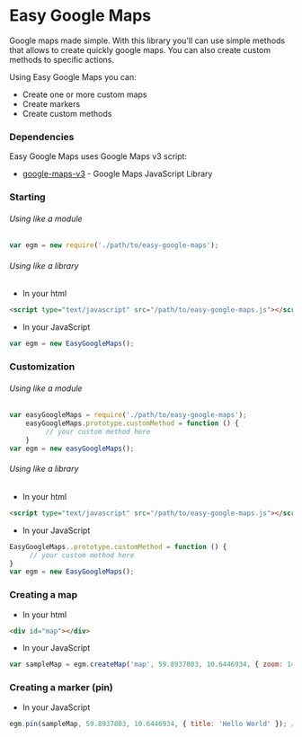 # Easy Google Maps

Google maps made simple.
With this library you'll can use simple methods that allows to create quickly google maps. You can also create custom methods to specific actions.

Using Easy Google Maps you can:
  - Create one or more custom maps
  - Create markers
  - Create custom methods

### Dependencies

Easy Google Maps uses Google Maps v3 script:

* [google-maps-v3] - Google Maps JavaScript Library

### Starting

###### Using like a module

```js
var egm = new require('./path/to/easy-google-maps');
```
###### Using like a library
* In your html
```html
<script type="text/javascript" src="/path/to/easy-google-maps.js"></script>
```
* In your JavaScript
```js
var egm = new EasyGoogleMaps();
```

### Customization
###### Using like a module

```js
var easyGoogleMaps = require('./path/to/easy-google-maps');
    easyGoogleMaps.prototype.customMethod = function () {
         // your custom method here
    }
var egm = new easyGoogleMaps();
```

###### Using like a library
* In your html
```html
<script type="text/javascript" src="/path/to/easy-google-maps.js"></script>
```
* In your JavaScript
```js
EasyGoogleMaps..prototype.customMethod = function () {
     // your custom method here
}
var egm = new EasyGoogleMaps();
```

### Creating a map
* In your html
```html
<div id="map"></div>    
```
* In your JavaScript
```js
var sampleMap = egm.createMap('map', 59.8937803, 10.6446934, { zoom: 14 }); // id, latitude, longitude, options (optional)
```

### Creating a marker (pin)
* In your JavaScript
```js
egm.pin(sampleMap, 59.8937803, 10.6446934, { title: 'Hello World' }); // map, latitude, longitude, options  (optional)
```


   [google-maps-v3]: <https://developers.google.com/maps/documentation/javascript/libraries>